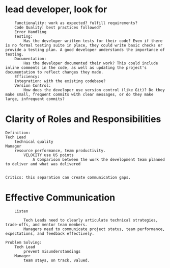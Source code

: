 #   lead developer, look for
        Functionality: work as expected? fulfill requirements?
        Code Quality: best practices followed?
        Error Handling
        Testing: 
            Has the developer written tests for their code? Even if there is no formal testing suite in place, they could write basic checks or provide a testing plan. A good developer understands the importance of testing.
        Documentation: 
            Has the developer documented their work? This could include inline comments in the code, as well as updating the project's documentation to reflect changes they made.
        Efficiency: 
        Integration: with the existing codebase?
        Version Control: 
            How does the developer use version control (like Git)? Do they make small, frequent commits with clear messages, or do they make large, infrequent commits?

#   Clarity of Roles and Responsibilities

    Definition: 
    Tech Lead 
        technical quality
    Manager
        resource performance, team productivity.
            VELOCITY use US points 
                A Comparison between the work the development team planned to deliver and what was delivered


    Critics: this separation can create communication gaps.
    
#   Effective Communication
        Listen
        
            Tech Leads need to clearly articulate technical strategies, trade-offs, and mentor team members. 
            Managers need to communicate project status, team performance, expectations, and feedback effectively.

    Problem Solving: 
        Tech Lead
            prevent misunderstandings
        Manager
            team stays, on track, valued.

